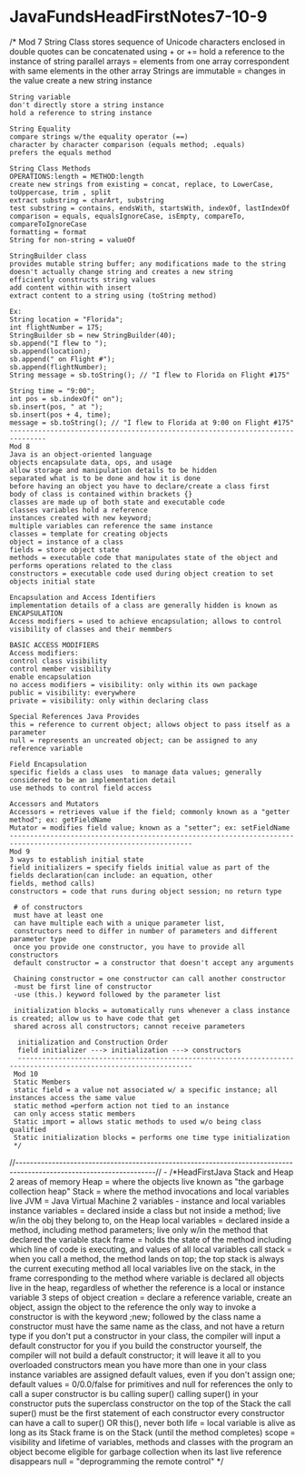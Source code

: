 # JavaFundsHeadFirstNotes7-10-9
   /*
    Mod 7
    String Class
    stores sequence of Unicode characters
    enclosed in double quotes
    can be concatenated using + or +=
    hold a reference to the instance of string
    parallel arrays = elements from one array correspondent with same elements in the other array
    Strings are immutable = changes in the value create a new string instance

    String variable
    don't directly store a string instance
    hold a reference to string instance

    String Equality
    compare strings w/the equality operator (==)
    character by character comparison (equals method; .equals)
    prefers the equals method

    String Class Methods
    OPERATIONS:length = METHOD:length
    create new strings from existing = concat, replace, to LowerCase, toUppercase, trim , split
    extract substring = charArt, substring
    test substring = contains, endsWith, startsWith, indexOf, lastIndexOf
    comparison = equals, equalsIgnoreCase, isEmpty, compareTo, compareToIgnoreCase
    formatting = format
    String for non-string = valueOf

    StringBuilder class
    provides mutable string buffer; any modifications made to the string doesn't actually change string and creates a new string
    efficiently constructs string values
    add content within with insert
    extract content to a string using (toString method)

    Ex:
    String location = "Florida";
    int flightNumber = 175;
    StringBuilder sb = new StringBuilder(40);
    sb.append("I flew to ");
    sb.append(location);
    sb.append(" on Flight #");
    sb.append(flightNumber);
    String message = sb.toString(); // "I flew to Florida on Flight #175"

    String time = "9:00";
    int pos = sb.indexOf(" on");
    sb.insert(pos, " at ");
    sb.insert(pos + 4, time);
    message = sb.toString(); // "I flew to Florida at 9:00 on Flight #175"
    -------------------------------------------------------------------------------
    Mod 8
    Java is an object-oriented language
    objects encapsulate data, ops, and usage
    allow storage and manipulation details to be hidden
    separated what is to be done and how it is done
    before having an object you have to declare/create a class first
    body of class is contained within brackets {}
    classes are made up of both state and executable code
    classes variables hold a reference
    instances created with new keyword;
    multiple variables can reference the same instance
    classes = template for creating objects
    object = instance of a class
    fields = store object state
    methods = executable code that manipulates state of the object and performs operations related to the class
    constructors = executable code used during object creation to set objects initial state

    Encapsulation and Access Identifiers
    implementation details of a class are generally hidden is known as ENCAPSULATION
    Access modifiers = used to achieve encapsulation; allows to control visibility of classes and their memmbers

    BASIC ACCESS MODIFIERS
    Access modifiers:
    control class visibility
    control member visibility
    enable encapsulation
    no access modifiers = visibility: only within its own package
    public = visibility: everywhere
    private = visibility: only within declaring class

    Special References Java Provides
    this = reference to current object; allows object to pass itself as a parameter
    null = represents an uncreated object; can be assigned to any reference variable

    Field Encapsulation
    specific fields a class uses  to manage data values; generally considered to be an implementation detail
    use methods to control field access

    Accessors and Mutators
    Accessors = retrieves value if the field; commonly known as a "getter method"; ex: getFieldName
    Mutator = modifies field value; known as a "setter"; ex: setFieldName
    -------------------------------------------------------------------------------------------------------------------
    Mod 9
    3 ways to establish initial state
    field initializers = specify fields initial value as part of the fields declaration(can include: an equation, other
    fields, method calls)
    constructors = code that runs during object session; no return type

     # of constructors
     must have at least one
     can have multiple each with a unique parameter list,
     constructors need to differ in number of parameters and different parameter type
     once you provide one constructor, you have to provide all constructors
     default constructor = a constructor that doesn't accept any arguments

     Chaining constructor = one constructor can call another constructor
     -must be first line of constructor
     -use (this.) keyword followed by the parameter list

     initialization blocks = automatically runs whenever a class instance is created; allow us to have code that get
     shared across all constructors; cannot receive parameters

      initialization and Construction Order
      field initializer ---> initialization ---> constructors
      -----------------------------------------------------------------------------------------------------------------
     Mod 10
     Static Members
     static field = a value not associated w/ a specific instance; all instances access the same value
     static method =perform action not tied to an instance
     can only access static members
     Static import = allows static methods to used w/o being class qualified
     Static initialization blocks = performs one time type initialization
     */
//--------------------------------------------------------------------------------------------------------------------// -
     /*HeadFirstJava
     Stack and Heap
     2 areas of memory
     Heap = where the objects live known as "the garbage collection heap"
     Stack = where the method invocations and local variables live
     JVM = Java Virtual Machine
     2 variables - instance and local variables
     instance variables = declared inside a class but not inside a method; live w/in the obj they belong to, on the Heap
     local variables = declared inside a method, including method parameters; live only w/in the method that declared the variable
     stack frame = holds the state of the method including which line of code is executing, and values of all local
     variables
     call stack =  when you call a method, the method lands on top; the top stack is always the current executing method
     all local variables live on the stack, in the frame corresponding to the method where variable is declared
     all objects live in the heap, regardless of whether the reference is a local or instance variable
     3 steps of object creation = declare a reference variable, create an object, assign the object to the reference
     the only way to invoke a constructor is  with the keyword ;new; followed by the class name
     a constructor must have the same name as the class, and not have a return type
     if you don't put a constructor in your class, the compiler will input a default constructor for you
     if you build the constructor yourself, the compiler will not build a default constructor; it will leave it all to you
     overloaded constructors mean you have more than one in your class
     instance variables are assigned default values, even if you don't assign one;
     default values = 0/0.0/false for primitives and null for references
     the only to call a super constructor is bu calling super()
     calling super() in your constructor puts the superclass constructor on the top of the Stack
     the call super() must be the first statement of each constructor
     every constructor can have a call to super() OR this(), never both
     life = local variable is alive as long as its Stack frame is on the Stack (until the method completes)
     scope = visibility and lifetime of variables, methods and classes with the program
     an object become eligible for garbage collection when its last live reference disappears
     null = "deprogramming the remote control"
     */
